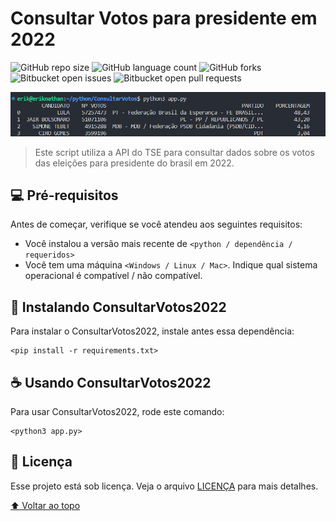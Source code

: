 # Consultar Votos para presidente em 2022

<!---Esses são exemplos. Veja https://shields.io para outras pessoas ou para personalizar este conjunto de escudos. Você pode querer incluir dependências, status do projeto e informações de licença aqui--->

![GitHub repo size](https://img.shields.io/github/repo-size/erik-nathan/ConsultarVotos2022?style=for-the-badge)
![GitHub language count](https://img.shields.io/github/languages/count/erik-nathan/ConsultarVotos2022?style=for-the-badge)
![GitHub forks](https://img.shields.io/github/forks/erik-nathan/ConsultarVotos2022?style=for-the-badge)
![Bitbucket open issues](https://img.shields.io/bitbucket/issues/erik-nathan/ConsultarVotos2022?style=for-the-badge)
![Bitbucket open pull requests](https://img.shields.io/bitbucket/pr-raw/erik-nathan/ConsultarVotos2022?style=for-the-badge)

<img src="img/img-script.png" alt="exemplo imagem">

> Este script utiliza a API do TSE para consultar dados sobre os votos das eleições para presidente do brasil em 2022.

## 💻 Pré-requisitos

Antes de começar, verifique se você atendeu aos seguintes requisitos:
<!---Estes são apenas requisitos de exemplo. Adicionar, duplicar ou remover conforme necessário--->
* Você instalou a versão mais recente de `<python / dependência / requeridos>`
* Você tem uma máquina `<Windows / Linux / Mac>`. Indique qual sistema operacional é compatível / não compatível.

## 🚀 Instalando ConsultarVotos2022

Para instalar o ConsultarVotos2022, instale antes essa dependência:

```
<pip install -r requirements.txt>
```

## ☕ Usando ConsultarVotos2022

Para usar ConsultarVotos2022, rode este comando:

```
<python3 app.py>
```

## 📝 Licença

Esse projeto está sob licença. Veja o arquivo [LICENÇA](LICENSE.md) para mais detalhes.

[⬆ Voltar ao topo](#ConsultarVotos2022)<br>
